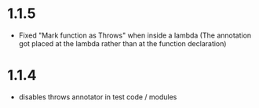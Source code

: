 # 1.1.5
- Fixed "Mark function as Throws" when inside a lambda (The annotation got placed at the lambda rather than at the
  function declaration)

# 1.1.4
- disables throws annotator in test code / modules

